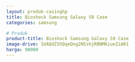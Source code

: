 ```yaml
---
layout: produk-casinghp
title: Bioshock Samsung Galaxy S9 Case
categories: samsung

# Produk
product-title: Bioshock Samsung Galaxy S9 Case
image-drive: 1UAQdZShQqeQng2N5shjRBNMKiueZiAR1
harga: 90000
---
```

